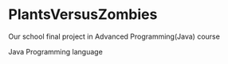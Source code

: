 # PlantsVersusZombies
Our school final project in Advanced Programming(Java) course

Java Programming language
